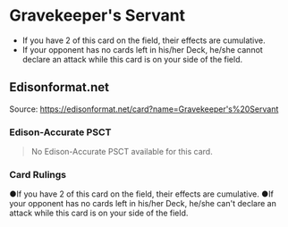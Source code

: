 # Gravekeeper's Servant

*   If you have 2 of this card on the field, their effects are cumulative.
*   If your opponent has no cards left in his/her Deck, he/she cannot declare an attack while this card is on your side of the field.

## Edisonformat.net

Source: https://edisonformat.net/card?name=Gravekeeper's%20Servant

### Edison-Accurate PSCT

> No Edison-Accurate PSCT available for this card.

### Card Rulings

●If you have 2 of this card on the field, their effects are cumulative.
●If your opponent has no cards left in his/her Deck, he/she can't declare an attack while this card is on your side of the field.
            